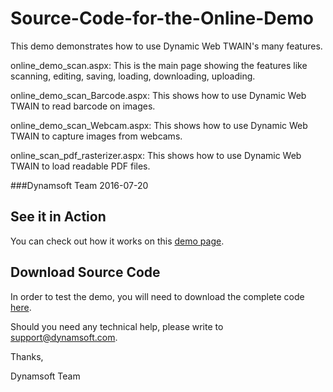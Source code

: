 # Source-Code-for-the-Online-Demo
This demo demonstrates how to use Dynamic Web TWAIN's many features.

online_demo_scan.aspx: This is the main page showing the features like scanning, editing, saving, loading, downloading, uploading.

online_demo_scan_Barcode.aspx: This shows how to use Dynamic Web TWAIN to read barcode on images.

online_demo_scan_Webcam.aspx: This shows how to use Dynamic Web TWAIN to capture images from webcams.

online_scan_pdf_rasterizer.aspx: This shows how to use Dynamic Web TWAIN to load readable PDF files.

###Dynamsoft Team
2016-07-20

## See it in Action
You can check out how it works on this <a target="_blank" href="https://www.dynamsoft.com/Demo/DWT/online_demo_scan.aspx">demo page</a>.

## Download Source Code

In order to test the demo, you will need to download the complete code <a href="https://www.dynamsoft.com/Samples/DWT/OnlineDemo.zip" target="_blank">here</a>.

Should you need any technical help, please write to 
support@dynamsoft.com.

Thanks,

Dynamsoft Team
